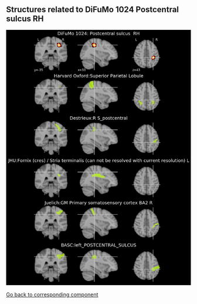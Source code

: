 


## Structures related to DiFuMo 1024 Postcentral sulcus  RH

![270](270.jpg "Structures related to DiFuMo 1024 Postcentral sulcus  RH")

[Go back to corresponding component](https://parietal-inria.github.io/DiFuMo/1024/html/270.html)